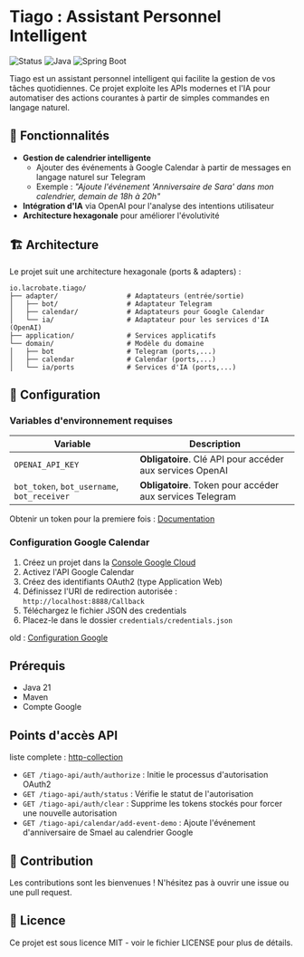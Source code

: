 # Tiago : Assistant Personnel Intelligent
![Status](https://img.shields.io/badge/status-work%20in%20progress-yellow)
![Java](https://img.shields.io/badge/Java-21-orange)
![Spring Boot](https://img.shields.io/badge/Spring%20Boot-3.2.0-brightgreen)

Tiago est un assistant personnel intelligent qui facilite la gestion de vos tâches quotidiennes. Ce projet exploite les APIs modernes et l'IA pour automatiser des actions courantes à partir de simples commandes en langage naturel.

## 🚀 Fonctionnalités

- **Gestion de calendrier intelligente**
    - Ajouter des événements à Google Calendar à partir de messages en langage naturel sur Telegram
    - Exemple : _"Ajoute l'événement 'Anniversaire de Sara' dans mon calendrier, demain de 18h à 20h"_
- **Intégration d'IA** via OpenAI pour l'analyse des intentions utilisateur
- **Architecture hexagonale** pour améliorer l'évolutivité

## 🏗️ Architecture
Le projet suit une architecture hexagonale (ports & adapters) :
```
io.lacrobate.tiago/
├── adapter/                 # Adaptateurs (entrée/sortie)
│   ├── bot/                 # Adaptateur Telegram
│   ├── calendar/            # Adaptateurs pour Google Calendar
│   └── ia/                  # Adaptateur pour les services d'IA (OpenAI)
├── application/             # Services applicatifs
└── domain/                  # Modèle du domaine
│   ├── bot                  # Telegram (ports,...)
│   ├── calendar             # Calendar (ports,...)
│   └── ia/ports             # Services d'IA (ports,...)
```
## 📝 Configuration

### Variables d'environnement requises

| Variable          | Description                                               |
|-------------------|-----------------------------------------------------------|
| `OPENAI_API_KEY`  | **Obligatoire**. Clé API pour accéder aux services OpenAI |
| `bot_token`, `bot_username`, `bot_receiver` | **Obligatoire**. Token pour accéder aux services Telegram |
Obtenir un token pour la premiere fois : [Documentation](https://core.telegram.org/bots/api) 

### Configuration Google Calendar

1. Créez un projet dans la [Console Google Cloud](https://console.cloud.google.com/)
2. Activez l'API Google Calendar
3. Créez des identifiants OAuth2 (type Application Web)
4. Définissez l'URI de redirection autorisée : `http://localhost:8888/Callback`
5. Téléchargez le fichier JSON des credentials
6. Placez-le dans le dossier `credentials/credentials.json`

old : [Configuration Google](gCalendar.readme)


## Prérequis

- Java 21
- Maven
- Compte Google


## Points d'accès API
liste complete : [http-collection](http-collection)
- `GET /tiago-api/auth/authorize` : Initie le processus d'autorisation OAuth2
- `GET /tiago-api/auth/status` : Vérifie le statut de l'autorisation
- `GET /tiago-api/auth/clear` : Supprime les tokens stockés pour forcer une nouvelle autorisation
- `GET /tiago-api/calendar/add-event-demo` : Ajoute l'événement d'anniversaire de Smael au calendrier Google

## 🤝 Contribution
Les contributions sont les bienvenues ! N'hésitez pas à ouvrir une issue ou une pull request.

## 📄 Licence
Ce projet est sous licence MIT - voir le fichier LICENSE pour plus de détails.
